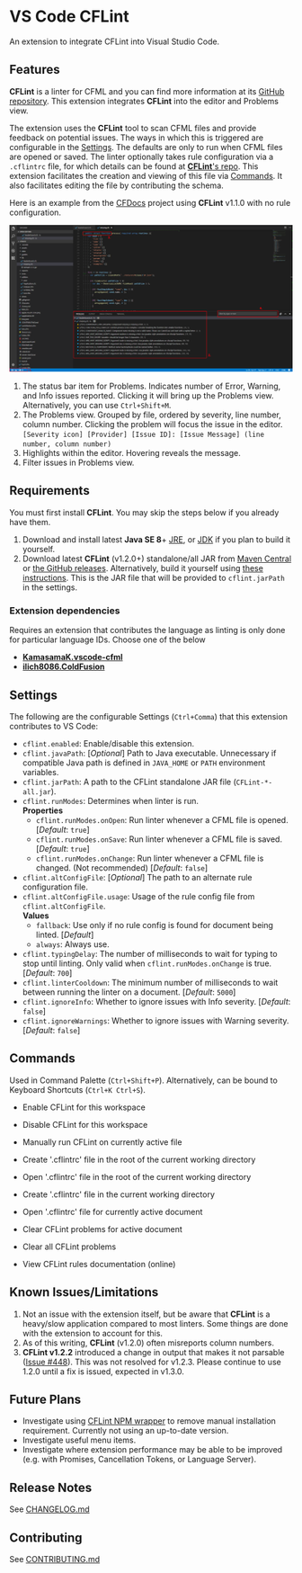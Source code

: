 # VS Code CFLint

An extension to integrate CFLint into Visual Studio Code.

## Features

**CFLint** is a linter for CFML and you can find more information at its [GitHub repository](https://github.com/cflint/CFLint). This extension integrates **CFLint** into the editor and Problems view.

The extension uses the **CFLint** tool to scan CFML files and provide feedback on potential issues. The ways in which this is triggered are configurable in the [Settings](#settings). The defaults are only to run when CFML files are opened or saved. The linter optionally takes rule configuration via a `.cflintrc` file, for which details can be found at [**CFLint**'s repo](https://github.com/cflint/CFLint#folder-based-configuration). This extension facilitates the creation and viewing of this file via [Commands](#commands). It also facilitates editing the file by contributing the schema.

Here is an example from the [CFDocs](https://github.com/foundeo/cfdocs) project using **CFLint** v1.1.0 with no rule configuration.

![CFDocs](images/cfdocs.png)

1. The status bar item for Problems. Indicates number of Error, Warning, and Info issues reported. Clicking it will bring up the Problems view. Alternatively, you can use `Ctrl+Shift+M`.
1. The Problems view. Grouped by file, ordered by severity, line number, column number. Clicking the problem will focus the issue in the editor.  
`[Severity icon] [Provider] [Issue ID]: [Issue Message] (line number, column number)`
1. Highlights within the editor. Hovering reveals the message.
1. Filter issues in Problems view.

## Requirements

You must first install **CFLint**. You may skip the steps below if you already have them.

1. Download and install latest **Java SE 8**+ [JRE](https://www.java.com/en/download/manual.jsp), or [JDK](http://www.oracle.com/technetwork/java/javase/downloads/index-jsp-138363.html) if you plan to build it yourself.
1. Download latest **CFLint** (v1.2.0+) standalone/all JAR from [Maven Central](http://search.maven.org/#search%7Cga%7C1%7Ccflint) or [the GitHub releases](https://github.com/cflint/CFLint/releases). Alternatively, build it yourself using [these instructions](https://github.com/cflint/CFLint#building-cflint). This is the JAR file that will be provided to `cflint.jarPath` in the settings.

### Extension dependencies

Requires an extension that contributes the language as linting is only done for particular language IDs. Choose one of the below
- **[KamasamaK.vscode-cfml](https://marketplace.visualstudio.com/items?itemName=KamasamaK.vscode-cfml)**
- **[ilich8086.ColdFusion](https://marketplace.visualstudio.com/items?itemName=ilich8086.ColdFusion)**

## Settings

The following are the configurable Settings (`Ctrl+Comma`) that this extension contributes to VS Code:

- `cflint.enabled`: Enable/disable this extension.
- `cflint.javaPath`: [*Optional*] Path to Java executable. Unnecessary if compatible Java path is defined in `JAVA_HOME` or `PATH` environment variables.
- `cflint.jarPath`: A path to the CFLint standalone JAR file (`CFLint-*-all.jar`).
- `cflint.runModes`: Determines when linter is run.  
**Properties**
  - `cflint.runModes.onOpen`: Run linter whenever a CFML file is opened. [*Default*: `true`]
  - `cflint.runModes.onSave`: Run linter whenever a CFML file is saved. [*Default*: `true`]
  - `cflint.runModes.onChange`: Run linter whenever a CFML file is changed. (Not recommended) [*Default*: `false`]
- `cflint.altConfigFile`: [*Optional*] The path to an alternate rule configuration file.
- `cflint.altConfigFile.usage`: Usage of the rule config file from `cflint.altConfigFile`.  
**Values**
  - `fallback`: Use only if no rule config is found for document being linted. [*Default*]
  - `always`: Always use.
- `cflint.typingDelay`: The number of milliseconds to wait for typing to stop until linting. Only valid when `cflint.runModes.onChange` is true. [*Default*: `700`]
- `cflint.linterCooldown`: The minimum number of milliseconds to wait between running the linter on a document. [*Default*: `5000`]
- `cflint.ignoreInfo`: Whether to ignore issues with Info severity. [*Default*: `false`]
- `cflint.ignoreWarnings`: Whether to ignore issues with Warning severity. [*Default*: `false`]

## Commands

Used in Command Palette (`Ctrl+Shift+P`). Alternatively, can be bound to Keyboard Shortcuts (`Ctrl+K Ctrl+S`).

- Enable CFLint for this workspace

- Disable CFLint for this workspace

- Manually run CFLint on currently active file

- Create '.cflintrc' file in the root of the current working directory

- Open '.cflintrc' file in the root of the current working directory

- Create '.cflintrc' file in the current working directory

- Open '.cflintrc' file for currently active document

- Clear CFLint problems for active document

- Clear all CFLint problems

- View CFLint rules documentation (online)

## Known Issues/Limitations

1. Not an issue with the extension itself, but be aware that **CFLint** is a heavy/slow application compared to most linters. Some things are done with the extension to account for this.
1. As of this writing, **CFLint** (v1.2.0) often misreports column numbers.
1. **CFLint v1.2.2** introduced a change in output that makes it not parsable ([Issue #448](https://github.com/cflint/CFLint/issues/448)). This was not resolved for v1.2.3. Please continue to use 1.2.0 until a fix is issued, expected in v1.3.0.

## Future Plans

- Investigate using [CFLint NPM wrapper](https://www.npmjs.com/package/cflint) to remove manual installation requirement. Currently not using an up-to-date version.
- Investigate useful menu items.
- Investigate where extension performance may be able to be improved (e.g. with Promises, Cancellation Tokens, or Language Server).

## Release Notes

See [CHANGELOG.md](/CHANGELOG.md)

## Contributing

See [CONTRIBUTING.md](/CONTRIBUTING.md)
